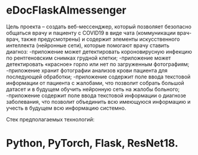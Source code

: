 # eDocFlaskAImessenger


Цель проекта – создать веб-мессенджер, который позволяет безопасно общаться врачу и пациенту с COVID19 в виде чата (коммуникации врач-врач, также предусмотрены) и содержит элементы искусственного интеллекта (нейронные сети), которые помогают врачу ставить диагноз:
-приложение может детектировать короновирусную инфекцию по рентгеновским снимках грудной клетки;
-приложение может детектировать «красное» горло или нет по загруженным фотографиям;
-приложение хранит фотографии анализов крови пациента для последующей обработки;
-приложение содержит поле ввода текстовой информации от пациента с жалобами, что позволит собрать большой датасет и в будущем обучить нейронную сеть на жалобы больного;
-приложение содержит поле ввода текстовой информации о диагнозе заболевания, что позволит объединить всю имеющуюся информацию и учесть в будущем всю информацию системно.


Стек предполагаемых технологий:
# Python, PyTorch, Flask, ResNet18.

